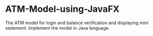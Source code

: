 # ATM-Model-using-JavaFX
The ATM model for login and balance verification and displaying mini statement. Implement the model in Java language.

